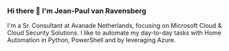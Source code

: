 ### Hi there 👋 I'm Jean-Paul van Ravensberg

I'm a Sr. Consultant at Avanade Netherlands, focusing on Microsoft Cloud & Cloud Security Solutions. I like to automate my day-to-day tasks with Home Automation in Python, PowerShell and by leveraging Azure.
